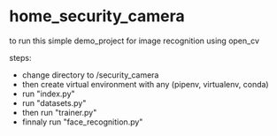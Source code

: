 # home_security_camera
to run this simple demo_project for image recognition using open_cv

steps:
  - change directory to /security_camera
  - then create virtual environment with any (pipenv, virtualenv, conda)
  - run "index.py"
  - run "datasets.py"
  - then run "trainer.py"
  - finnaly run "face_recognition.py"
